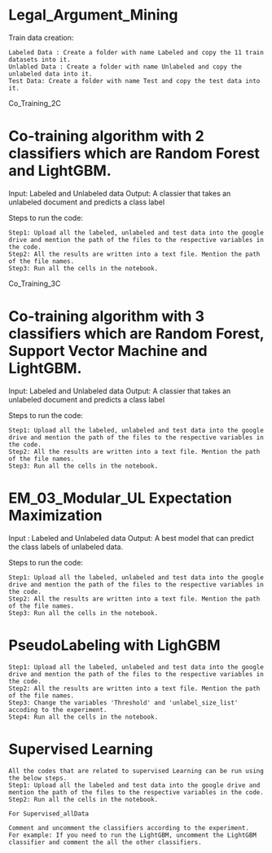 # Legal_Argument_Mining

Train data creation:

    Labeled Data : Create a folder with name Labeled and copy the 11 train datasets into it.
    Unlabled Data : Create a folder with name Unlabeled and copy the unlabeled data into it.
    Test Data: Create a folder with name Test and copy the test data into it.


Co_Training_2C

# Co-training algorithm with 2 classifiers which are Random Forest and LightGBM.

Input: Labeled and Unlabeled data
Output: A classier that takes an unlabeled document and predicts a class label

Steps to run the code:

    Step1: Upload all the labeled, unlabeled and test data into the google drive and mention the path of the files to the respective variables in the code.
    Step2: All the results are written into a text file. Mention the path of the file names.
    Step3: Run all the cells in the notebook.

Co_Training_3C

# Co-training algorithm with 3 classifiers which are Random Forest, Support Vector Machine and LightGBM.

Input: Labeled and Unlabeled data
Output: A classier that takes an unlabeled document and predicts a class label

Steps to run the code:

    Step1: Upload all the labeled, unlabeled and test data into the google drive and mention the path of the files to the respective variables in the code.
    Step2: All the results are written into a text file. Mention the path of the file names.
    Step3: Run all the cells in the notebook.

# EM_03_Modular_UL Expectation Maximization

Input : Labeled and Unlabeled data
Output: A best model that can predict the class labels of unlabeled data.

Steps to run the code:

    Step1: Upload all the labeled, unlabeled and test data into the google drive and mention the path of the files to the respective variables in the code.
    Step2: All the results are written into a text file. Mention the path of the file names.
    Step3: Run all the cells in the notebook.

# PseudoLabeling with LighGBM

    Step1: Upload all the labeled, unlabeled and test data into the google drive and mention the path of the files to the respective variables in the code.
    Step2: All the results are written into a text file. Mention the path of the file names.
    Step3: Change the variables 'Threshold' and 'unlabel_size_list' accoding to the experiment.
    Step4: Run all the cells in the notebook.

# Supervised Learning

    All the codes that are related to supervised Learning can be run using the below steps.
    Step1: Upload all the labeled and test data into the google drive and mention the path of the files to the respective variables in the code.
    Step2: Run all the cells in the notebook.
    
    For Supervised_allData
    
    Comment and uncomment the classifiers according to the experiment.
    For example: If you need to run the LightGBM, uncomment the LightGBM classifier and comment the all the other classifiers.
    
    


